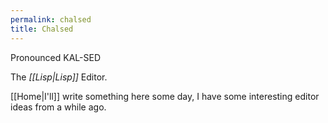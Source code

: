 ```yaml
---
permalink: chalsed
title: Chalsed
---
```

Pronounced KAL-SED

The _[[Lisp|Lisp]]_ Editor.

[[Home|I'll]] write something here some day, I have some interesting editor ideas from a while ago.
